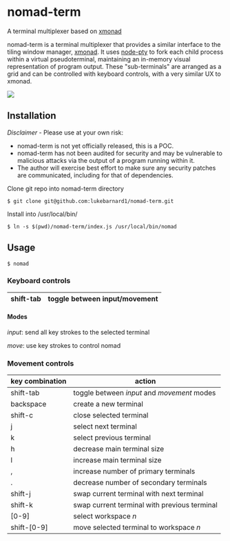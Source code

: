 
# nomad-term
A terminal multiplexer based on [xmonad](https://xmonad.org)

nomad-term is a terminal multiplexer that provides a similar interface to the tiling window manager, [xmonad](https://xmonad.org). It uses [node-pty](https://github.com/Microsoft/node-pty) to fork each child process within a virtual pseudoterminal, maintaining an in-memory visual representation of program output. These "sub-terminals" are arranged as a grid and can be controlled with keyboard controls, with a very similar UX to xmonad.

![](https://pbs.twimg.com/media/ESI4XXRXsAIpOWy?format=jpg&name=4096x4096)

## Installation

_Disclaimer_ - Please use at your own risk:
 - nomad-term is not yet officially released, this is a POC.
 - nomad-term has not been audited for security and may be vulnerable to malicious attacks via the output of a program running within it.
 - The author will exercise best effort to make sure any security patches are communicated, including for that of dependencies.

Clone git repo into nomad-term directory
```
$ git clone git@github.com:lukebarnard1/nomad-term.git
```

Install into /usr/local/bin/
```
$ ln -s $(pwd)/nomad-term/index.js /usr/local/bin/nomad
```

## Usage

```
$ nomad
```

### Keyboard controls

| shift-tab | toggle between input/movement |
|-----------------|-----------------------|

#### Modes
_input_: send all key strokes to the selected terminal

_move_: use key strokes to control nomad

### Movement controls

| key combination | action |
|-----------------|-----------------------|
| shift-tab | toggle between _input_ and _movement_ modes |
| backspace   | create a new terminal |
| shift-c | close selected terminal |
| j | select next terminal |
| k | select previous terminal |
| h | decrease main terminal size |
| l | increase main terminal size |
| , | increase number of primary terminals |
| . | decrease number of secondary terminals |
| shift-j | swap current terminal with next terminal |
| shift-k | swap current terminal with previous terminal |
| [0-9] | select workspace _n_ |
| shift-[0-9] | move selected terminal to workspace _n_ |


